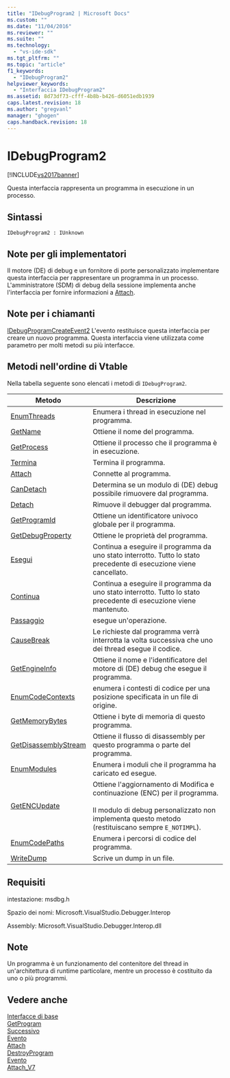 ```yaml
---
title: "IDebugProgram2 | Microsoft Docs"
ms.custom: ""
ms.date: "11/04/2016"
ms.reviewer: ""
ms.suite: ""
ms.technology: 
  - "vs-ide-sdk"
ms.tgt_pltfrm: ""
ms.topic: "article"
f1_keywords: 
  - "IDebugProgram2"
helpviewer_keywords: 
  - "Interfaccia IDebugProgram2"
ms.assetid: 8d73df73-cfff-4b8b-b426-d6051edb1939
caps.latest.revision: 18
ms.author: "gregvanl"
manager: "ghogen"
caps.handback.revision: 18
---
```

# IDebugProgram2
[!INCLUDE[vs2017banner](../../../code-quality/includes/vs2017banner.md)]

Questa interfaccia rappresenta un programma in esecuzione in un processo.  
  
## Sintassi  
  
```  
IDebugProgram2 : IUnknown  
```  
  
## Note per gli implementatori  
 Il motore \(DE\) di debug e un fornitore di porte personalizzato implementare questa interfaccia per rappresentare un programma in un processo.  L'amministratore \(SDM\) di debug della sessione implementa anche l'interfaccia per fornire informazioni a [Attach](../../../extensibility/debugger/reference/idebugprogram2-attach.md).  
  
## Note per i chiamanti  
 [IDebugProgramCreateEvent2](../../../extensibility/debugger/reference/idebugprogramcreateevent2.md) L'evento restituisce questa interfaccia per creare un nuovo programma.  Questa interfaccia viene utilizzata come parametro per molti metodi su più interfacce.  
  
## Metodi nell'ordine di Vtable  
 Nella tabella seguente sono elencati i metodi di `IDebugProgram2`.  
  
|Metodo|Descrizione|  
|------------|-----------------|  
|[EnumThreads](../../../extensibility/debugger/reference/idebugprogram2-enumthreads.md)|Enumera i thread in esecuzione nel programma.|  
|[GetName](../../../extensibility/debugger/reference/idebugprogram2-getname.md)|Ottiene il nome del programma.|  
|[GetProcess](../../../extensibility/debugger/reference/idebugprogram2-getprocess.md)|Ottiene il processo che il programma è in esecuzione.|  
|[Termina](../../../extensibility/debugger/reference/idebugprogram2-terminate.md)|Termina il programma.|  
|[Attach](../../../extensibility/debugger/reference/idebugprogram2-attach.md)|Connette al programma.|  
|[CanDetach](../Topic/IDebugProgram2::CanDetach.md)|Determina se un modulo di \(DE\) debug possibile rimuovere dal programma.|  
|[Detach](../../../extensibility/debugger/reference/idebugprogram2-detach.md)|Rimuove il debugger dal programma.|  
|[GetProgramId](../../../extensibility/debugger/reference/idebugprogram2-getprogramid.md)|Ottiene un identificatore univoco globale per il programma.|  
|[GetDebugProperty](../../../extensibility/debugger/reference/idebugprogram2-getdebugproperty.md)|Ottiene le proprietà del programma.|  
|[Esegui](../../../extensibility/debugger/reference/idebugprogram2-execute.md)|Continua a eseguire il programma da uno stato interrotto.  Tutto lo stato precedente di esecuzione viene cancellato.|  
|[Continua](../../../extensibility/debugger/reference/idebugprogram2-continue.md)|Continua a eseguire il programma da uno stato interrotto.  Tutto lo stato precedente di esecuzione viene mantenuto.|  
|[Passaggio](../../../extensibility/debugger/reference/idebugprogram2-step.md)|esegue un'operazione.|  
|[CauseBreak](../../../extensibility/debugger/reference/idebugprogram2-causebreak.md)|Le richieste dal programma verrà interrotta la volta successiva che uno dei thread esegue il codice.|  
|[GetEngineInfo](../../../extensibility/debugger/reference/idebugprogram2-getengineinfo.md)|Ottiene il nome e l'identificatore del motore di \(DE\) debug che esegue il programma.|  
|[EnumCodeContexts](../../../extensibility/debugger/reference/idebugprogram2-enumcodecontexts.md)|enumera i contesti di codice per una posizione specificata in un file di origine.|  
|[GetMemoryBytes](../../../extensibility/debugger/reference/idebugprogram2-getmemorybytes.md)|Ottiene i byte di memoria di questo programma.|  
|[GetDisassemblyStream](../../../extensibility/debugger/reference/idebugprogram2-getdisassemblystream.md)|Ottiene il flusso di disassembly per questo programma o parte del programma.|  
|[EnumModules](../../../extensibility/debugger/reference/idebugprogram2-enummodules.md)|Enumera i moduli che il programma ha caricato ed esegue.|  
|[GetENCUpdate](../../../extensibility/debugger/reference/idebugprogram2-getencupdate.md)|Ottiene l'aggiornamento di Modifica e continuazione \(ENC\) per il programma.<br /><br /> Il modulo di debug personalizzato non implementa questo metodo \(restituiscano sempre `E_NOTIMPL`\).|  
|[EnumCodePaths](../../../extensibility/debugger/reference/idebugprogram2-enumcodepaths.md)|Enumera i percorsi di codice del programma.|  
|[WriteDump](../../../extensibility/debugger/reference/idebugprogram2-writedump.md)|Scrive un dump in un file.|  
  
## Requisiti  
 intestazione: msdbg.h  
  
 Spazio dei nomi: Microsoft.VisualStudio.Debugger.Interop  
  
 Assembly: Microsoft.VisualStudio.Debugger.Interop.dll  
  
## Note  
 Un programma è un funzionamento del contenitore del thread in un'architettura di runtime particolare, mentre un processo è costituito da uno o più programmi.  
  
## Vedere anche  
 [Interfacce di base](../../../extensibility/debugger/reference/core-interfaces.md)   
 [GetProgram](../Topic/IDebugThread2::GetProgram.md)   
 [Successivo](../Topic/IEnumDebugPrograms2::Next.md)   
 [Evento](../../../extensibility/debugger/reference/idebugportevents2-event.md)   
 [Attach](../../../extensibility/debugger/reference/idebugengine2-attach.md)   
 [DestroyProgram](../../../extensibility/debugger/reference/idebugengine2-destroyprogram.md)   
 [Evento](../../../extensibility/debugger/reference/idebugeventcallback2-event.md)   
 [Attach\_V7](../../../extensibility/debugger/reference/idebugprogramnode2-attach-v7.md)